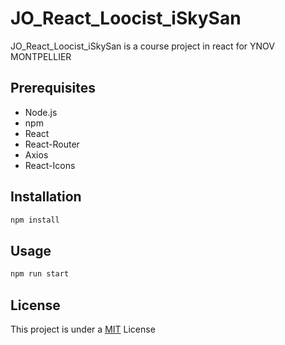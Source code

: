 # JO_React_Loocist_iSkySan 
JO_React_Loocist_iSkySan is a course project in react for YNOV MONTPELLIER
## Prerequisites

- Node.js
- npm
- React
- React-Router
- Axios
- React-Icons

## Installation

```bash
npm install
```

## Usage

```bash
npm run start
```

## License
This project is under a [MIT](https://choosealicense.com/licenses/mit/) License
